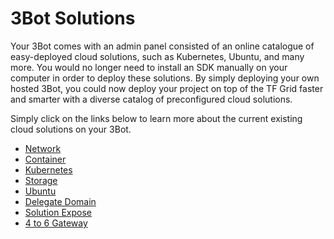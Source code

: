 
# 3Bot Solutions

Your 3Bot comes with an admin panel consisted of an online catalogue of easy-deployed cloud solutions, such as Kubernetes, Ubuntu, and many more. You would no longer need to install an SDK manually on your computer in order to deploy these solutions. By simply deploying your own hosted 3Bot, you could now deploy your project on top of the TF Grid faster and smarter with a diverse catalog of preconfigured cloud solutions.

Simply click on the links below to learn more about the current existing cloud solutions on your 3Bot.

- [Network](solution_network.md)
- [Container](solution_container.md)
- [Kubernetes](solution_kubernetes.md)
- [Storage](solution_storage.md)
- [Ubuntu](solution_ubuntu.md)
- [Delegate Domain](delegate_domain.md)
- [Solution Expose](exposed.md)
- [4 to 6 Gateway](four_to_six_gateway.md)
